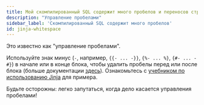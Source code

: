 ```yaml
---
title: Мой скомпилированный SQL содержит много пробелов и переносов строк, как я могу от них избавиться?
description: "Управление пробелами"
sidebar_label: 'Скомпилированный SQL содержит много пробелов'
id: jinja-whitespace
---
```


Это известно как "управление пробелами".

Используйте знак минус (`-`, например, `{{- ... -}}`, `{%- ... %}`, `{#- ... -#}`) в начале или в конце блока, чтобы удалить пробелы перед или после блока (больше документации [здесь](https://jinja.palletsprojects.com/page/templates/#whitespace-control)). Ознакомьтесь с [учебником по использованию Jinja](/guides/using-jinja#use-whitespace-control-to-tidy-up-compiled-code) для примера.

Будьте осторожны: легко запутаться, когда дело касается управления пробелами!